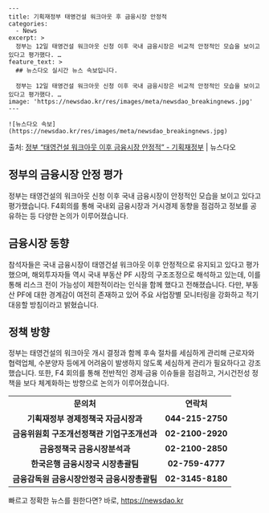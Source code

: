     ---
    title: 기획재정부 태영건설 워크아웃 후 금융시장 안정적
    categories:
      - News
    excerpt: >
      정부는 12일 태영건설 워크아웃 신청 이후 국내 금융시장은 비교적 안정적인 모습을 보이고 있다고 평가했다. …
    feature_text: >
      ## 뉴스다오 실시간 뉴스 속보입니다.
    
      정부는 12일 태영건설 워크아웃 신청 이후 국내 금융시장은 비교적 안정적인 모습을 보이고 있다고 평가했다. …
    image: 'https://newsdao.kr/res/images/meta/newsdao_breakingnews.jpg'
    ---
    
    ![뉴스다오 속보](https://newsdao.kr/res/images/meta/newsdao_breakingnews.jpg)

<p>출처: <a href="https://newsdao.kr/2977" rel="dofollow">정부 “태영건설 워크아웃 이후 금융시장 안정적” - 기획재정부</a> | 뉴스다오</p>

<h2 data-ke-size="size26">정부의 금융시장 안정 평가</h2>
<p data-ke-size="size16">정부는 태영건설의 워크아웃 신청 이후 국내 금융시장이 안정적인 모습을 보이고 있다고 평가했습니다. F4회의를 통해 국내외 금융시장과 거시경제 동향을 점검하고 정보를 공유하는 등 다양한 논의가 이루어졌습니다.</p>

<h2 data-ke-size="size26">금융시장 동향</h2>
<p data-ke-size="size16">참석자들은 국내 금융시장이 태영건설 워크아웃 이후 안정적으로 유지되고 있다고 평가했으며, 해외투자자들 역시 국내 부동산 PF 시장의 구조조정으로 해석하고 있는데, 이를 통해 리스크 전이 가능성이 제한적이라는 인식을 함께 했다고 전해졌습니다. 다만, 부동산 PF에 대한 경계감이 여전히 존재하고 있어 주요 사업장별 모니터링을 강화하고 적기 대응할 방침이라고 밝혔습니다.</p>

<h2 data-ke-size="size26">정책 방향</h2>
<p data-ke-size="size16">정부는 태영건설의 워크아웃 개시 결정과 함께 후속 절차를 세심하게 관리해 근로자와 협력업체, 수분양자 등에게 어려움이 발생하지 않도록 세심하게 관리가 필요하다고 강조했습니다. 또한, F4 회의를 통해 전반적인 경제·금융 이슈들을 점검하고, 거시건전성 정책을 보다 체계화하는 방향으로 논의가 이루어졌습니다.</p>

<table>
    <tr>
        <td style="text-align: center; height: 17px;"><b>문의처</b></td>
        <td style="text-align: center; height: 17px;"><b>연락처</b></td>
    </tr>
    <tr>
        <td style="text-align: center; height: 17px;"><b>기획재정부 경제정책국 자금시장과</b></td>
        <td style="text-align: center; height: 17px;"><b>044-215-2750</b></td>
    </tr>
    <tr>
        <td style="text-align: center; height: 17px;"><b>금융위원회 구조개선정책관 기업구조개선과</b></td>
        <td style="text-align: center; height: 17px;"><b>02-2100-2920</b></td>
    </tr>
    <tr>
        <td style="text-align: center; height: 17px;"><b>금융정책국 금융시장분석과</b></td>
        <td style="text-align: center; height: 17px;"><b>02-2100-2850</b></td>
    </tr>
    <tr>
        <td style="text-align: center; height: 17px;"><b>한국은행 금융시장국 시장총괄팀</b></td>
        <td style="text-align: center; height: 17px;"><b>02-759-4777</b></td>
    </tr>
    <tr>
        <td style="text-align: center; height: 17px;"><b>금융감독원 금융시장안정국 금융시장총괄팀</b></td>
        <td style="text-align: center; height: 17px;"><b>02-3145-8180</b></td>
    </tr>
</table>
<p data-ke-size="size16"></p> 

빠르고 정확한 뉴스를 원한다면? 바로, <a href="https://newsdao.kr" rel="dofollow">https://newsdao.kr</a>


    
